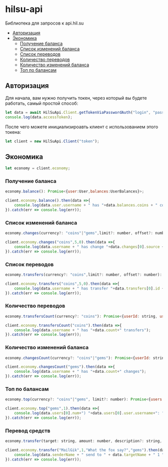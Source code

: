 # hilsu-api
Библиотека для запросов к api.hil.su

- [Авторизация](#Авторизация)
- [Экономика](#Экономика)
  - [Получение баланса](#Получение-баланса)
  - [Список изменений баланса](#Список-изменений-баланса)
  - [Список переводов](#Список-переводов)
  - [Количество переводов](#Количество-переводов)
  - [Количество изменений баланса](#Количество-изменений-баланса)
  - [Топ по балансам](#Топ-по-балансам)

## Авторизация
Для начала, вам нужно получить токен, через который вы будете работать, самый простой способ:
```js
let data = await HilSuApi.Client.getTokenViaPasswordAuth("login", "pass");
console.log(data.accessToken);
```
После чего можете инициализироавть клиент с использованием этого токена:
```js
let client = new HilSuApi.Client("token");
```
## Экономика

```js
let economy = client.economy;
```
### Получение баланса
```js
economy.balance(): Promise<{user:User,balances:UserBalances}>;
```
```js
client.economy.balance().then(data =>{
    console.log(data.user.username + " has "+data.balances.coins + " coins")
}).catch(err => console.log(err));
```
### Список изменений баланса
```js
economy.changes(currency?: "coins"|"gems",limit?: number, offset?: number): Promise<{userId: string, username: string, changes: Change[]}>;
```
```js
client.economy.changes("coins",5,0).then(data =>{
    console.log(data.username + " has change "+data.changes[0].source + " at " + data.changes[0].date.toISOString() + " with delta " + data.changes[0].delta)
}).catch(err => console.log(err));
```

### Список переводов
```js
economy.transfers(currency?: "coins",limit?: number, offset?: number): Promise<{userId: string, username: string, transfers: Transfer[]}>;
```
```js
client.economy.transfers("coins",5,0).then(data =>{
    console.log(data.username + " has transfer "+data.transfers[0].id + " at " + data.transfers[0].time.toISOString() + " with delta " + data.transfers[0].delta + " to "+data.transfers[0].peerName)
}).catch(err => console.log(err));
```

### Количество переводов
```js
economy.transfersCount(currency?: "coins"): Promise<{userId: string, username: string, count: number}>;
```
```js
client.economy.transfersCount("coins").then(data =>{
    console.log(data.username + " has "+data.count+" transfers");
}).catch(err => console.log(err));
```

### Количество изменений баланса
```js
economy.changesCount(currency?: "coins"|"gems"): Promise<{userId: string, username: string, count: number}>;
```
```js
client.economy.changesCount("gems").then(data =>{
    console.log(data.username + " has "+data.count+" changes");
}).catch(err => console.log(err));
```

### Топ по балансам
```js
economy.top(currency?: "coins"|"gems", limit?: number): Promise<{users: TopUser[]}>;
```
```js
client.economy.top("gems",1).then(data =>{
    console.log(data.users[0].num+") "+data.users[0].user.username+": "+data.users[0].balance);
}).catch(err => console.log(err));
```

### Перевод средств
```js
economy.transfer(target: string, amount: number, description?: string, currency?: "coins"|"gems"): Promise<{currency: string, senderId: string, senderName: string, targetId: string, targetName: string, balance: number}>;
```
```js
client.economy.transfer("MailGik",1,"What the fox say?","gems").then(data =>{
    console.log(data.senderName + " send to " + data.targetName + " 1 " + data.currency + " and have now " + data.balance + " " + data.currency);
}).catch(err => console.log(err));
```
